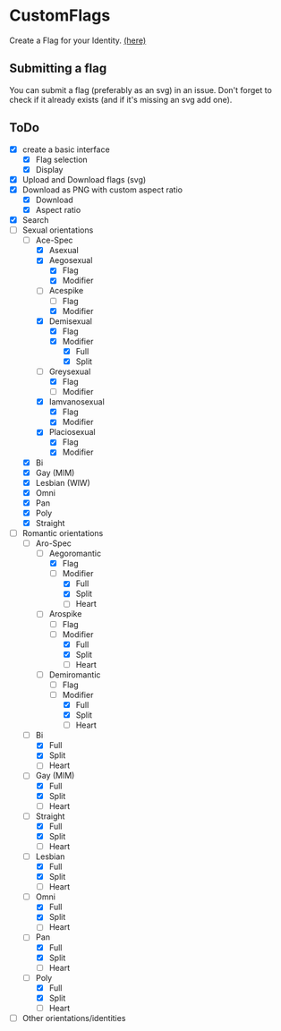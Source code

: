 # CustomFlags
Create a Flag for your Identity. [(here)](https://aras14hd.github.io/CustomFlags/)

## Submitting a flag
You can submit a flag (preferably as an svg) in an issue. Don't forget to check if it already exists (and if it's missing an svg add one).

## ToDo
 - [x] create a basic interface
    - [x] Flag selection
    - [x] Display
 - [x] Upload and Download flags (svg)
 - [x] Download as PNG with custom aspect ratio
    - [x] Download
    - [x] Aspect ratio
 - [x] Search
 - [ ] Sexual orientations
    - [ ] Ace-Spec
        - [x] Asexual
        - [x] Aegosexual
            - [x] Flag
            - [x] Modifier
        - [ ] Acespike
            - [ ] Flag
            - [x] Modifier
        - [x] Demisexual
            - [x] Flag
            - [x] Modifier
                - [x] Full
                - [x] Split
        - [ ] Greysexual
            - [x] Flag
            - [ ] Modifier
        - [x] Iamvanosexual
            - [x] Flag
            - [x] Modifier
        - [x] Placiosexual
            - [x] Flag
            - [x] Modifier
    - [x] Bi
    - [x] Gay (MlM)
    - [x] Lesbian (WlW)
    - [x] Omni
    - [x] Pan
    - [x] Poly
    - [x] Straight
 - [ ] Romantic orientations
    - [ ] Aro-Spec
        - [ ] Aegoromantic
            - [x] Flag
            - [ ] Modifier
                - [x] Full
                - [x] Split
                - [ ] Heart
        - [ ] Arospike
            - [ ] Flag
            - [ ] Modifier
                - [x] Full
                - [x] Split
                - [ ] Heart
        - [ ] Demiromantic
            - [ ] Flag
            - [ ] Modifier
                - [x] Full
                - [x] Split
                - [ ] Heart
    - [ ] Bi
        - [x] Full
        - [x] Split
        - [ ] Heart
    - [ ] Gay (MlM)
        - [x] Full
        - [x] Split
        - [ ] Heart
    - [ ] Straight
        - [x] Full
        - [x] Split
        - [ ] Heart
    - [ ] Lesbian
        - [x] Full
        - [x] Split
        - [ ] Heart
    - [ ] Omni
        - [x] Full
        - [x] Split
        - [ ] Heart
    - [ ] Pan
        - [x] Full
        - [x] Split
        - [ ] Heart
    - [ ] Poly
        - [x] Full
        - [x] Split
        - [ ] Heart
 - [ ] Other orientations/identities
